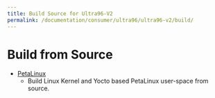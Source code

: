 ```yaml
---
title: Build Source for Ultra96-V2
permalink: /documentation/consumer/ultra96/ultra96-v2/build/
---
```


# Build from Source

- [PetaLinux](peta-linux.md)
  - Build Linux Kernel and Yocto based PetaLinux user-space from source.

